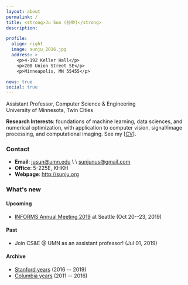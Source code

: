 ```yaml
---
layout: about
permalink: /
title: <strong>Ju Sun (孙举)</strong> 
description: 

profile:
  align: right
  image: sunju_2016.jpg
  address: >
    <p>4-192 Keller Hall</p>
    <p>200 Union Street SE</p>
    <p>Minneapolis, MN 55455</p>

news: true
social: true
---
```


Assistant Professor, Computer Science & Engineering  
University of Minnesota, Twin Cities 

**Research Interests**: foundations of machine learning, data sciences, and numerical optimization, with application to computer vision, signal/image processing, and computational imaging. See my \[[CV](/docs/CV.pdf)\].

### Contact 
- **Email**: jusun@umn.edu \\ \\  sunjunus@gmail.com
- **Office**: 5-225E, KHKH 
- **Webpage**: <http://sunju.org>

### What's new 

#### Upcoming
- [INFORMS Annual Meeting 2019](http://meetings2.informs.org/wordpress/seattle2019/) at Seattle (Oct 20--23, 2019)


#### Past 

- Join CS&E @ UMN as an assistant professor! (Jul 01, 2019)

#### Archive
- [Stanford years](stanford-2016-2019) (2016 -- 2019)
- [Columbia years](columbia-2011-2016) (2011 -- 2016)
